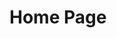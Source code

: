 <html lang="en">
<head>
    <meta charset="UTF-8">
    <title>Annotated Transformers</title>
</head>
<body>
    <h1>Home Page</h1>

</body>

</html>